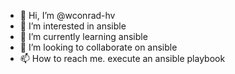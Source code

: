 - 👋 Hi, I’m @wconrad-hv
- 👀 I’m interested in ansible
- 🌱 I’m currently learning ansible
- 💞️ I’m looking to collaborate on ansible
- 📫 How to reach me. execute an ansible playbook

<!---
wconrad-hv/wconrad-hv is a ✨ special ✨ repository because its `README.md` (this file) appears on your GitHub profile.
You can click the Preview link to take a look at your changes.
--->
